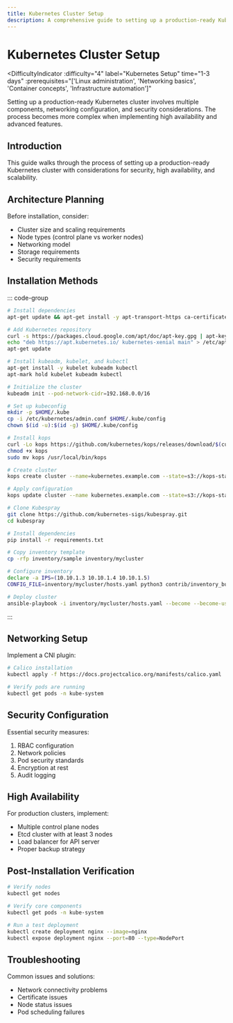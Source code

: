 ```yaml
---
title: Kubernetes Cluster Setup
description: A comprehensive guide to setting up a production-ready Kubernetes cluster
---
```


# Kubernetes Cluster Setup

<DifficultyIndicator 
  :difficulty="4" 
  label="Kubernetes Setup" 
  time="1-3 days" 
  :prerequisites="['Linux administration', 'Networking basics', 'Container concepts', 'Infrastructure automation']"
>
  Setting up a production-ready Kubernetes cluster involves multiple components, networking configuration, and security considerations. The process becomes more complex when implementing high availability and advanced features.
</DifficultyIndicator>

## Introduction

This guide walks through the process of setting up a production-ready Kubernetes cluster with considerations for security, high availability, and scalability.

## Architecture Planning

Before installation, consider:
- Cluster size and scaling requirements
- Node types (control plane vs worker nodes)
- Networking model
- Storage requirements
- Security requirements

## Installation Methods

::: code-group
```bash [kubeadm]
# Install dependencies
apt-get update && apt-get install -y apt-transport-https ca-certificates curl

# Add Kubernetes repository
curl -s https://packages.cloud.google.com/apt/doc/apt-key.gpg | apt-key add -
echo "deb https://apt.kubernetes.io/ kubernetes-xenial main" > /etc/apt/sources.list.d/kubernetes.list
apt-get update

# Install kubeadm, kubelet, and kubectl
apt-get install -y kubelet kubeadm kubectl
apt-mark hold kubelet kubeadm kubectl

# Initialize the cluster
kubeadm init --pod-network-cidr=192.168.0.0/16

# Set up kubeconfig
mkdir -p $HOME/.kube
cp -i /etc/kubernetes/admin.conf $HOME/.kube/config
chown $(id -u):$(id -g) $HOME/.kube/config
```

```bash [kops]
# Install kops
curl -Lo kops https://github.com/kubernetes/kops/releases/download/$(curl -s https://api.github.com/repos/kubernetes/kops/releases/latest | grep tag_name | cut -d '"' -f 4)/kops-linux-amd64
chmod +x kops
sudo mv kops /usr/local/bin/kops

# Create cluster
kops create cluster --name=kubernetes.example.com --state=s3://kops-state-bucket --zones=us-west-2a --node-count=2 --node-size=t2.medium --master-size=t2.medium --dns-zone=kubernetes.example.com

# Apply configuration
kops update cluster --name kubernetes.example.com --state=s3://kops-state-bucket --yes
```

```bash [kubespray]
# Clone Kubespray
git clone https://github.com/kubernetes-sigs/kubespray.git
cd kubespray

# Install dependencies
pip install -r requirements.txt

# Copy inventory template
cp -rfp inventory/sample inventory/mycluster

# Configure inventory
declare -a IPS=(10.10.1.3 10.10.1.4 10.10.1.5)
CONFIG_FILE=inventory/mycluster/hosts.yaml python3 contrib/inventory_builder/inventory.py ${IPS[@]}

# Deploy cluster
ansible-playbook -i inventory/mycluster/hosts.yaml --become --become-user=root cluster.yml
```
:::

## Networking Setup

Implement a CNI plugin:

```bash
# Calico installation
kubectl apply -f https://docs.projectcalico.org/manifests/calico.yaml

# Verify pods are running
kubectl get pods -n kube-system
```

## Security Configuration

Essential security measures:

1. RBAC configuration
2. Network policies
3. Pod security standards
4. Encryption at rest
5. Audit logging

## High Availability

For production clusters, implement:

- Multiple control plane nodes
- Etcd cluster with at least 3 nodes
- Load balancer for API server
- Proper backup strategy

## Post-Installation Verification

```bash
# Verify nodes
kubectl get nodes

# Verify core components
kubectl get pods -n kube-system

# Run a test deployment
kubectl create deployment nginx --image=nginx
kubectl expose deployment nginx --port=80 --type=NodePort
```

## Troubleshooting

Common issues and solutions:

- Network connectivity problems
- Certificate issues
- Node status issues
- Pod scheduling failures
